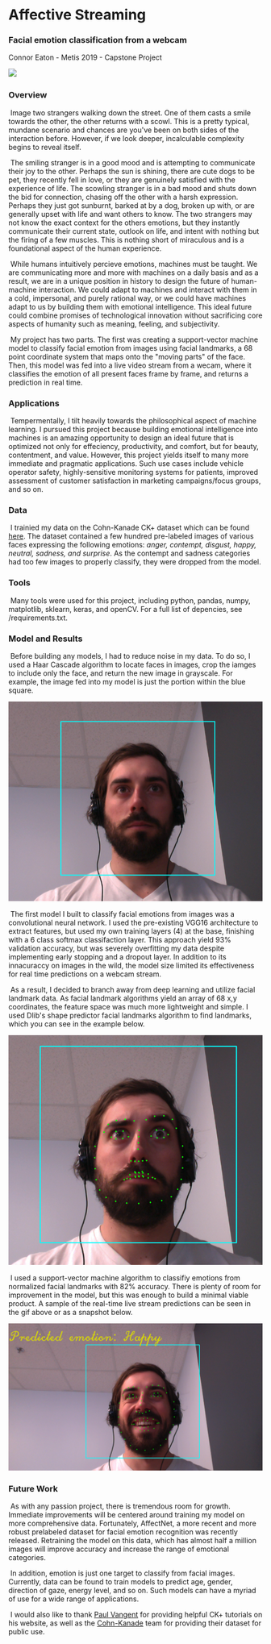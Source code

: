 # Affective Streaming

### Facial emotion classification from a webcam

Connor Eaton - Metis 2019 - Capstone Project

![](src/visualization/emotion_stream.gif)

### Overview

​	Image two strangers walking down the street. One of them casts a smile towards the other, the other returns with a scowl. This is a pretty typical, mundane scenario and chances are you've been on both sides of the interaction before. However, if we look deeper, incalculable complexity begins to reveal itself. 

​	The smiling stranger is in a good mood and is attempting to communicate their joy to the other. Perhaps the sun is shining, there are cute dogs to be pet,  they recently fell in love, or they are genuinely satisfied with the experience of life. The scowling stranger is in a bad mood and shuts down the bid for connection, chasing off the other with a harsh expression. Perhaps they just got sunburnt, barked at by a dog, broken up with, or are generally upset with life and want others to know. The two strangers may not know the exact context for the others emotions, but they instantly communicate their current state, outlook on life, and intent with nothing but the firing of a few muscles. This is nothing short of miraculous and is a foundational aspect of the human experience.

​	While humans intuitively percieve emotions, machines must be taught. We are communicating more and more with machines on a daily basis and as a result, we are in a unique position in history to design the future of human-machine interaction. We could adapt to machines and interact with them in a cold, impersonal, and purely rational way, or we could have machines adapt to us by building them with emotional intelligence. This ideal future could combine promises of technological innovation without sacrificing core aspects of humanity such as meaning, feeling, and subjectivity. 

​	My project has two parts. The first was creating a support-vector machine model to classify facial emotion from images using facial landmarks, a 68 point coordinate system that maps onto the "moving parts" of the face. Then, this model was fed into a live video stream from a wecam, where it classifies the emotion of all present faces frame by frame, and returns a prediction in real time. 

### Applications

​	Tempermentally, I tilt heavily towards the philosophical aspect of machine learning. I pursued this project because building emotional intelligence into machines is an amazing opportunity to design an ideal future that is optimized not only for effeciency, productivity, and comfort, but for beauty, contentment, and value. However, this project yields itself to many more immediate and pragmatic applications. Such use cases include vehicle operator safety, highly-sensitive monitoring systems for patients, improved assessment of customer satisfaction in marketing campaigns/focus groups, and so on.

### Data

​	I trainied my data on the Cohn-Kanade CK+ dataset which can be found [here](http://www.consortium.ri.cmu.edu/ckagree/). The dataset contained a few hundred pre-labeled images of various faces expressing the following emotions: *anger, contempt, disgust, happy, neutral, sadness, and surprise*. As the contempt and sadness categories had too few images to properly classify, they were dropped from the model. 

### Tools

​	Many tools were used for this project, including python, pandas, numpy, matplotlib, sklearn, keras, and openCV. For a full list of depencies, see /requirements.txt.

### Model and Results

​	Before building any models, I had to reduce noise in my data. To do so, I used a Haar Cascade algorithm to locate faces in images, crop the iamges to include only the face, and return the new image in grayscale. For example, the image fed into my model is just the portion within the blue square.

![](src/visualization/frame.png)

​	The first model I built to classify facial emotions from images was a convolutional neural network. I used the pre-existing VGG16 architecture to extract features, but used my own training layers (4) at the base, finishing with a 6 class softmax classifaction layer. This approach yield 93% validation accuracy, but was severely overfitting my data despite implementing early stopping and a dropout layer. In addition to its innacuraccy on images in the wild, the model size limited its effectiveness for real time predictions on a webcam stream.

​	As a result, I decided to branch away from deep learning and utilize facial landmark data. As facial landmark algorithms yield an array of 68 x,y coordinates, the feature space was much more lightweight and simple. I used Dlib's shape predictor facial landmarks algorithm to find landmarks, which you can see in the example below.

![](src/visualization/frame_landmarks.png)

​	 I used a support-vector machine algorithm to classifiy emotions from normalized facial landmarks with 82% accuracy. There is plenty of room for improvement in the model, but this was enough to build a minimal viable product. A sample of the real-time live stream predictions can be seen in the gif above or as a snapshot below.

![](src/visualization/frame_landmarks_prediction.png)

### Future Work

​	As with any passion project, there is tremendous room for growth. Immediate improvements will be centered around training my model on more comprehensive data. Fortunately, AffectNet, a more recent and more robust prelabeled dataset for facial emotion recognition was recently released. Retraining the model on this data, which has almost half a million images will improve accuracy and increase the range of emotional categories.

​	In addition, emotion is just one target to classify from facial images. Currently, data can be found to train models to predict age, gender, direction of gaze, energy level, and so on. Such models can have a myriad of use for a wide range of applications.

​	I would also like to thank [Paul Vangent](http://www.paulvangent.com/) for providing helpful CK+ tutorials on his website, as well as the [Cohn-Kanade](http://www.consortium.ri.cmu.edu/index.php) team for providing their dataset for public use.

